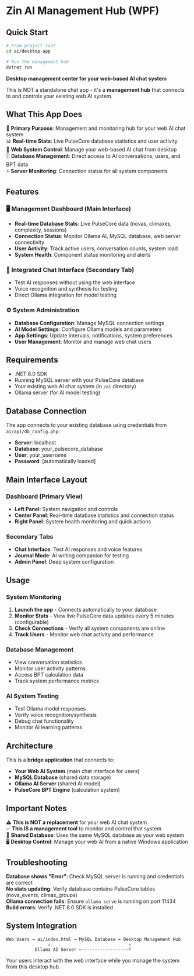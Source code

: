 # Zin AI Management Hub (WPF)

## Quick Start

```bash
# From project root
cd ai/desktop-app

# Run the management hub
dotnet run
```

**Desktop management center for your web-based AI chat system**

This is NOT a standalone chat app - it's a **management hub** that connects to and controls your existing web AI system.

## What This App Does

🎯 **Primary Purpose**: Management and monitoring hub for your web AI chat system  
📊 **Real-time Stats**: Live PulseCore database statistics and user activity  
🔧 **Web System Control**: Manage your web-based AI chat from desktop  
🗄️ **Database Management**: Direct access to AI conversations, users, and BPT data  
⚡ **Server Monitoring**: Connection status for all system components  

## Features

### 🖥️ Management Dashboard (Main Interface)
- **Real-time Database Stats**: Live PulseCore data (novas, climaxes, complexity, sessions)
- **Connection Status**: Monitor Ollama AI, MySQL database, web server connectivity  
- **User Activity**: Track active users, conversation counts, system load
- **System Health**: Component status monitoring and alerts

### 💬 Integrated Chat Interface (Secondary Tab)
- Test AI responses without using the web interface
- Voice recognition and synthesis for testing
- Direct Ollama integration for model testing

### ⚙️ System Administration
- **Database Configuration**: Manage MySQL connection settings
- **AI Model Settings**: Configure Ollama models and parameters  
- **App Settings**: Update intervals, notifications, system preferences
- **User Management**: Monitor and manage web chat users

## Requirements

- .NET 8.0 SDK
- Running MySQL server with your PulseCore database
- Your existing web AI chat system (in `/ai` directory)
- Ollama server (for AI model testing)

## Database Connection

The app connects to your existing database using credentials from `ai/api/db_config.php`:
- **Server**: localhost
- **Database**: your_pulsecore_database  
- **User**: your_username
- **Password**: [automatically loaded]

## Main Interface Layout

### Dashboard (Primary View)
- **Left Panel**: System navigation and controls
- **Center Panel**: Real-time database statistics and connection status
- **Right Panel**: System health monitoring and quick actions

### Secondary Tabs
- **Chat Interface**: Test AI responses and voice features
- **Journal Mode**: AI writing companion for testing
- **Admin Panel**: Deep system configuration

## Usage

### System Monitoring
1. **Launch the app** - Connects automatically to your database
2. **Monitor Stats** - View live PulseCore data updates every 5 minutes (configurable)
3. **Check Connections** - Verify all system components are online
4. **Track Users** - Monitor web chat activity and performance

### Database Management  
- View conversation statistics
- Monitor user activity patterns
- Access BPT calculation data
- Track system performance metrics

### AI System Testing
- Test Ollama model responses
- Verify voice recognition/synthesis  
- Debug chat functionality
- Monitor AI learning patterns

## Architecture

This is a **bridge application** that connects to:
- **Your Web AI System** (main chat interface for users)
- **MySQL Database** (shared data storage)
- **Ollama AI Server** (shared AI model)
- **PulseCore BPT Engine** (calculation system)

## Important Notes

⚠️ **This is NOT a replacement** for your web AI chat system  
✅ **This IS a management tool** to monitor and control that system  
🔗 **Shared Database**: Uses the same MySQL database as your web system  
🖥️ **Desktop Control**: Manage your web AI from a native Windows application  

## Troubleshooting

**Database shows "Error"**: Check MySQL server is running and credentials are correct  
**No stats updating**: Verify database contains PulseCore tables (nova_events, climax_groups)  
**Ollama connection fails**: Ensure `ollama serve` is running on port 11434  
**Build errors**: Verify .NET 8.0 SDK is installed  

## System Integration

```
Web Users → ai/index.html → MySQL Database ← Desktop Management Hub
                ↓                              ↑
           Ollama AI Server ←------------------┘
```

Your users interact with the web interface while you manage the system from this desktop hub.